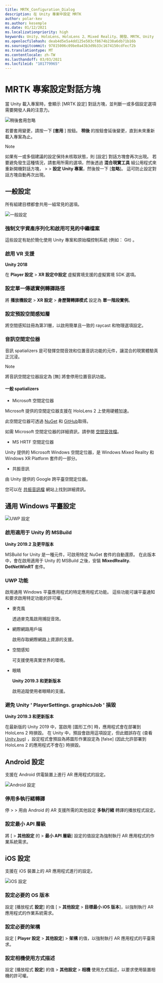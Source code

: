 ```yaml
---
title: MRTK_Configuration_Dialog
description: 在 Unity 專案中設定 MRTK
author: polar-kev
ms.author: kesemple
ms.date: 01/12/2021
ms.localizationpriority: high
keywords: Unity、HoloLens、HoloLens 2、Mixed Reality、開發、MRTK、Unity
ms.openlocfilehash: deab4d5e5a4dd125e503cf8674b238a6db71b16b
ms.sourcegitcommit: 97815006c09be0a43b3d9b33c1674150cdfecf2b
ms.translationtype: MT
ms.contentlocale: zh-TW
ms.lasthandoff: 03/03/2021
ms.locfileid: "101779965"
---
```

# <a name="mrtk-project-configuration-dialog"></a>MRTK 專案設定對話方塊

當 Unity 載入專案時，會顯示 [MRTK 設定] 對話方塊，並判斷一或多個設定選項需要開發人員的注意力。

![稍後套用忽略](../features/images/configuration-dialog/ConfigurationDialogHeader.png)

若要套用變更，請按一下 **[套用** ] 按鈕。 **稍後** 的按鈕會延後變更，直到未來重新載入專案為止。

> [!NOTE]
> 如果有一或多個建議的設定保持未核取狀態，則 [設定] 對話方塊會再次出現。 若要避免發生這種情況，請套用所需的選項，然後透過 **混合現實工具** 組公用程式來重新開機對話方塊，  >    >  **設定 Unity 專案**，然後按一下 [**忽略**]。 這可防止設定對話方塊自動再次出現。

## <a name="common-settings"></a>一般設定

所有組建目標都會共用一組常見的選項。

![一般設定](../features/images/configuration-dialog/ConfigurationDialogCommonSettings.png)

### <a name="force-text-asset-serialization-and-enable-visible-meta-files"></a>強制文字資產序列化和啟用可見的中繼檔案

這些設定有助於簡化使用 Unity 專案和原始檔控制系統 (例如： Git) 。

### <a name="enable-vr-supported"></a>啟用 VR 支援

**Unity 2018**

在 **Player 設定**  >  **XR 設定中設定** 虛擬實境支援的虛擬實境 SDK 選項。

### <a name="set-single-pass-instanced-rendering-path"></a>設定單一傳遞實例轉譯路徑

將 **播放機設定**  >  **XR 設定**  >  **身歷聲轉譯模式** 設定為 **單一階段實例**。

### <a name="set-default-spatial-awareness-layer"></a>設定預設空間感知層

將空間感知註冊為第31層，以啟用簡單且一致的 raycast 和物理選項設定。

### <a name="audio-spatializer"></a>音訊空間定位器

音訊 spatializers 是可發揮空間音效和位置音訊功能的元件，讓混合的現實體驗真正沉浸。

> [!NOTE]
> 將音訊空間定位器設定為 [無] 將會停用位置音訊功能。

#### <a name="common-spatializers"></a>一般 spatializers

- Microsoft 空間定位器

Microsoft 提供的空間定位器支援在 HoloLens 2 上使用硬體加速。

此空間定位器可透過 [NuGet](https://www.nuget.org/packages/Microsoft.SpatialAudio.Spatializer.Unity/) 和 [GitHub](https://github.com/microsoft/spatialaudio-unity)取得。

如需 Microsoft 空間定位器的詳細資訊，請參閱 [空間音效檔](https://docs.microsoft.com/windows/mixed-reality/spatial-sound-in-unity)。

- MS HRTF 空間定位器

Unity 提供的 Microsoft Windows 空間定位器，是 Windows Mixed Reality 和 Windows XR Platform 套件的一部分。

- 共振音訊

由 Unity 提供的 Google 跨平臺空間定位器。

您可以在 [共振音訊檔](https://resonance-audio.github.io/resonance-audio/develop/unity/getting-started) 網站上找到詳細資訊。

## <a name="universal-windows-platform-settings"></a>通用 Windows 平臺設定

![UWP 設定](../features/images/configuration-dialog/ConfigurationDialogUWPSettings.png)

### <a name="enable-msbuild-for-unity"></a>啟用適用于 Unity 的 MSBuild

**Unity 2019.2 及更早版本**

MSBuild for Unity 是一種元件，可啟用特定 NuGet 套件的自動還原。 在此版本中，會在啟用適用于 Unity 的 MSBuild 之後，安裝 **MixedReality. DotNetWinRT** 套件。

### <a name="uwp-capabilities"></a>UWP 功能

啟用通用 Windows 平臺應用程式的特定應用程式功能。 這些功能可讓平臺通知和要求啟用特定功能的許可權。

- 麥克風

  透過麥克風啟用捕捉音效。

- 網際網路用戶端

  啟用存取網際網路上資源的支援。

- 空間感知

  可支援使用真實世界的環境。

- 眼睛

  **Unity 2019.3 和更新版本**

  啟用追蹤使用者眼睛的支援。

### <a name="avoid-unity-playersettingsgraphicsjob-crash"></a>避免 Unity ' PlayerSettings. graphicsJob ' 損毀

**Unity 2019.3 和更新版本**

在最新版的 Unity 2019 中，當啟用 [圖形工作] 時，應用程式會在部署到 HoloLens 2 時損毀。
在 Unity 中，預設會啟用這項設定，但此錯誤存在 (查看 [Unity bug](https://issuetracker.unity3d.com/issues/enabling-graphics-jobs-in-2019-dot-3-x-results-in-a-crash-or-nothing-rendering-on-hololens-2)) ，設定程式會預設為將圖形作業設定為 [false] (因此允許部署到 HoloLens 2 的應用程式不會在) 時損毀。

## <a name="android-settings"></a>Android 設定

支援在 Android 供電裝置上進行 AR 應用程式的設定。

![Android 設定](../features/images/configuration-dialog/ConfigurationDialogAndroidSettings.png)

### <a name="disable-multi-threaded-rendering"></a>停用多執行緒轉譯

停  >    >  用由 Android 的 AR 支援所需的其他設定 **多執行緒** 轉譯的播放程式設定。

### <a name="set-minimum-api-level"></a>設定最小 API 層級

將 [   >  **其他設定** 的  >  **最小 API 層級**] 設定的值設定為強制執行 AR 應用程式的作業系統需求。

## <a name="ios-settings"></a>iOS 設定

支援在 iOS 裝置上的 AR 應用程式進行的設定。

![iOS 設定](../features/images/configuration-dialog/ConfigurationDialogiOSSettings.png)

### <a name="set-required-os-version"></a>設定必要的 OS 版本

設定 [播放程式 **設定**] 的值 [  >  **其他設定**  >  **目標最小 iOS 版本**]，以強制執行 AR 應用程式的作業系統需求。

### <a name="set-required-architecture"></a>設定必要的架構

設定 [ **Player 設定**  >  **其他設定**]  >  **架構** 的值，以強制執行 AR 應用程式的平臺需求。

### <a name="set-camera-usage-descriptions"></a>設定相機使用方式描述

設定 [播放程式 **設定**] 的值  >  **其他設定**  >  **相機** 使用方式描述，以要求使用裝置相機的許可權。
